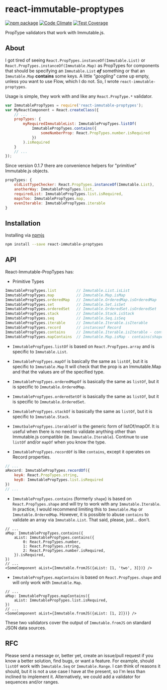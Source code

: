 # react-immutable-proptypes

[![npm package](https://img.shields.io/npm/v/react-immutable-proptypes.svg?style=flat)](https://www.npmjs.org/package/react-immutable-proptypes) [![Code Climate](https://codeclimate.com/github/HurricaneJames/react-immutable-proptypes/badges/gpa.svg)](https://codeclimate.com/github/HurricaneJames/react-immutable-proptypes) [![Test Coverage](https://codeclimate.com/github/HurricaneJames/react-immutable-proptypes/badges/coverage.svg)](https://codeclimate.com/github/HurricaneJames/react-immutable-proptypes)

PropType validators that work with Immutable.js.

## About

I got tired of seeing `React.PropTypes.instanceOf(Immutable.List)` or `React.PropTypes.instanceOf(Immutable.Map)` as PropTypes for components that should be specifying an `Immutable.List` **_of_** something or that an `Immutable.Map` **contains** some keys. A little *"googling"* came up empty, unless you want to use Flow, which I do not. So, I wrote `react-immutable-proptypes`.

Usage is simple, they work with and like any `React.PropType.*` validator.

```js
var ImmutablePropTypes = require('react-immutable-proptypes');
var MyReactComponent = React.createClass({
    // ...
    propTypes: {
        myRequiredImmutableList: ImmutablePropTypes.listOf(
            ImmutablePropTypes.contains({
                someNumberProp: React.PropTypes.number.isRequired
            })
        ).isRequired
    }
    // ...
});
```

Since version 0.1.7 there are convenience helpers for "primitive" Immutable.js objects.

```js
propTypes: {
    oldListTypeChecker: React.PropTypes.instanceOf(Immutable.List),
    anotherWay: ImmutablePropTypes.list,
    requiredList: ImmutablePropTypes.list.isRequired,
    mapsToo: ImmutablePropTypes.map,
    evenIterable: ImmutablePropTypes.iterable
}
```


## Installation

Installing via [npmjs](https://www.npmjs.com/package/react-immutable-proptypes)
```bash
npm install --save react-immutable-proptypes
```


## API

React-Immutable-PropTypes has:
* Primitive Types
```js
ImmutablePropTypes.list         // Immutable.List.isList
ImmutablePropTypes.map          // Immutable.Map.isMap
ImmutablePropTypes.orderedMap   // Immutable.OrderedMap.isOrderedMap
ImmutablePropTypes.set          // Immutable.Set.isSet
ImmutablePropTypes.orderedSet   // Immutable.OrderedSet.isOrderedSet
ImmutablePropTypes.stack        // Immutable.Stack.isStack
ImmutablePropTypes.seq          // Immutable.Seq.isSeq
ImmutablePropTypes.iterable     // Immutable.Iterable.isIterable
ImmutablePropTypes.record       // instanceof Record
ImmutablePropTypes.contains     // Immutable.Iterable.isIterable - contains(shape)
ImmutablePropTypes.mapContains  // Immutable.Map.isMap - contains(shape)
```

* `ImmutablePropTypes.listOf` is based on `React.PropTypes.array` and is specific to `Immutable.List`.

* `ImmutablePropTypes.mapOf` is basically the same as `listOf`, but it is specific to `Immutable.Map` It will check that the prop is an Immutable.Map and that the values are of the specified type.

* `ImmutablePropTypes.orderedMapOf` is basically the same as `listOf`, but it is specific to `Immutable.OrderedMap`.

* `ImmutablePropTypes.orderedSetOf` is basically the same as `listOf`, but it is specific to `Immutable.OrderedSet`.

* `ImmutablePropTypes.stackOf` is basically the same as `listOf`, but it is specific to `Immutable.Stack`.

* `ImmutbalePropTypes.iterableOf` is the generic form of listOf/mapOf. It is useful when there is no need to validate anything other than Immutable.js compatible (ie. `Immutable.Iterable`). Continue to use `listOf` and/or `mapOf` when you know the type.

* `ImmutablePropTypes.recordOf` is like `contains`, except it operates on Record properties.

```js
// ...
aRecord: ImmutablePropTypes.recordOf({
    keyA: React.PropTypes.string,
    keyB: ImmutablePropTypes.list.isRequired
})
// ...
```

* `ImmutablePropTypes.contains` (formerly `shape`) is based on `React.PropTypes.shape` and will try to work with any `Immutable.Iterable`. In practice, I would recommend limiting this to `Immutable.Map` or `Immutable.OrderedMap`. However, it is possible to abuse `contains` to validate an array via `Immutable.List`. That said, please, just... don't.

```es6
// ...
aMap: ImmutablePropTypes.contains({
    aList: ImmutablePropTypes.contains({
        0: React.PropTypes.number,
        1: React.PropTypes.string,
        2: React.PropTypes.number.isRequired,
    }).isRequired,
})
// ...
<SomeComponent aList={Immutable.fromJS({aList: [1, 'two', 3]})} />
```

* `ImmutablePropTypes.mapContains` is based on `React.PropTypes.shape` and will only work with `Immutable.Map`.

```es6
// ...
aMap: ImmutablePropTypes.mapContains({
    aList: ImmutablePropTypes.list.isRequired,
})
// ...
<SomeComponent aList={Immutable.fromJS({aList: [1, 2]})} />
```

These two validators cover the output of `Immutable.fromJS` on standard JSON data sources.

## RFC

Please send a message or, better yet, create an issue/pull request if you know a better solution, find bugs, or want a feature. For example, should `listOf` work with `Immutable.Seq` or `Immutable.Range`. I can think of reasons it should, but it is not a use case I have at the present, so I'm less than inclined to implement it. Alternatively, we could add a validator for sequences and/or ranges.
